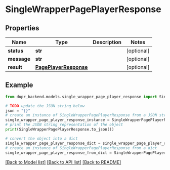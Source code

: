 # SingleWrapperPagePlayerResponse


## Properties

Name | Type | Description | Notes
------------ | ------------- | ------------- | -------------
**status** | **str** |  | [optional] 
**message** | **str** |  | [optional] 
**result** | [**PagePlayerResponse**](PagePlayerResponse.md) |  | [optional] 

## Example

```python
from dupr_backend.models.single_wrapper_page_player_response import SingleWrapperPagePlayerResponse

# TODO update the JSON string below
json = "{}"
# create an instance of SingleWrapperPagePlayerResponse from a JSON string
single_wrapper_page_player_response_instance = SingleWrapperPagePlayerResponse.from_json(json)
# print the JSON string representation of the object
print(SingleWrapperPagePlayerResponse.to_json())

# convert the object into a dict
single_wrapper_page_player_response_dict = single_wrapper_page_player_response_instance.to_dict()
# create an instance of SingleWrapperPagePlayerResponse from a dict
single_wrapper_page_player_response_from_dict = SingleWrapperPagePlayerResponse.from_dict(single_wrapper_page_player_response_dict)
```
[[Back to Model list]](../README.md#documentation-for-models) [[Back to API list]](../README.md#documentation-for-api-endpoints) [[Back to README]](../README.md)


